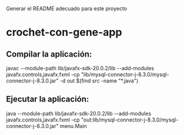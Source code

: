 Generar el README adecuado para este proyecto

# crochet-con-gene-app


## Compilar la aplicación:

 javac --module-path lib/javafx-sdk-20.0.2/lib       --add-modules javafx.controls,javafx.fxml       -cp "lib/mysql-connector-j-8.3.0/mysql-connector-j-8.3.0.jar"       -d out $(find src -name "*.java")

## Ejecutar la aplicación:

 java --module-path lib/javafx-sdk-20.0.2/lib      --add-modules javafx.controls,javafx.fxml      -cp "out:lib/mysql-connector-j-8.3.0/mysql-connector-j-8.3.0.jar"      menu.Main

